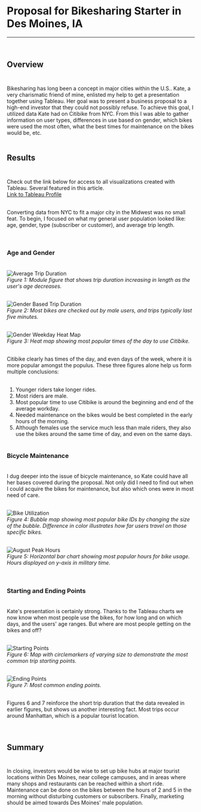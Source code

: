 # Proposal for Bikesharing Starter in Des Moines, IA
--- 
<br>

## Overview <br><br>

Bikesharing has long been a concept in major cities within the U.S.. Kate, a very charismatic friend of mine, enlisted my help to get a presentation together using Tableau. Her goal was to present a business proposal to a high-end investor that they could not possibly refuse. To achieve this goal, I utilized data Kate had on Citibike from NYC. From this I was able to gather information on user types, differences in use based on gender, which bikes were used the most often, what the best times for maintenance on the bikes would be, etc. <br>
<br>
## Results <br><br>

Check out the link below for access to all visualizations created with Tableau. Several featured in this article. <br>
[Link to Tableau Profile](https://public.tableau.com/app/profile/ryann.alexander) <br><br>

Converting data from NYC to fit a major city in the Midwest was no small feat. To begin, I focused on what my general user population looked like: age, gender, type (subscriber or customer), and average trip length. <br><br><br>

### Age and Gender <br><br>

![Average Trip Duration](Images/Average_Trip_Duration_Based_On_Age.PNG)<br>
*Figure 1: Module figure that shows trip duration increasing in length as the user's age decreases.* <br><br>

![Gender Based Trip Duration](Images/Gender_Based_Trip_Duration.PNG) <br>
*Figure 2: Most bikes are checked out by male users, and trips typically last five minutes.* <br><br>

![Gender Weekday Heat Map](Images/Gender_Weekday_HeatMap.PNG)<br>
*Figure 3: Heat map showing most popular times of the day to use Citibike.* <br><br>

<p> Citibike clearly has times of the day, and even days of the week, where it is more popular amongst the populus. These three figures alone help us form multiple conclusions: <br><br>

1. Younger riders take longer rides. <br>
2. Most riders are male. <br>
3. Most popular time to use Citibike is around the beginning and end of the average workday. <br>
4. Needed maintenance on the bikes would be best completed in the early hours of the morning. <br>
5. Although females use the service much less than male riders, they also use the bikes around the same time of day, and even on the same days.  <br><br>

### Bicycle Maintenance <br><br>

I dug deeper into the issue of bicycle maintenance, so Kate could have all her bases covered during the proposal. Not only did I need to find out when I could acquire the bikes for maintenance, but also which ones were in most need of care. <br><br>

![Bike Utilization](Images/Bike_Usage.PNG) <br>
*Figure 4: Bubble map showing most popular bike IDs by changing the size of the bubble. Difference in color illustrates how far users travel on those specific bikes.* <br><br>

![August Peak Hours](Images/August_Usage_Times.PNG) <br>
*Figure 5: Horizontal bar chart showing most popular hours for bike usage. Hours displayed on y-axis in military time.* <br><br><br>

### Starting and Ending Points <br><br>

Kate's presentation is certainly strong. Thanks to the Tableau charts we now know when most people use the bikes, for how long and on which days, and the users' age ranges. But where are most people getting on the bikes and off? <br><br>

![Starting Points](Images/Start.PNG) <br>
*Figure 6: Map with circlemarkers of varying size to demonstrate the most common trip starting points.* <br><br>

![Ending Points](Images/End.PNG) <br>
*Figure 7: Most common ending points.* <br><br>

Figures 6 and 7 reinforce the short trip duration that the data revealed in earlier figures, but shows us another interesting fact. Most trips occur around Manhattan, which is a popular tourist location. <br><br><br>

## Summary <br><br>

In closing, investors would be wise to set up bike hubs at major tourist locations within Des Moines, near college campuses, and in areas where many shops and restaurants can be reached within a short ride. Maintenance can be done on the bikes between the hours of 2 and 5 in the morning without disturbing customers or subscribers. Finally, marketing should be aimed towards Des Moines' male population. 


